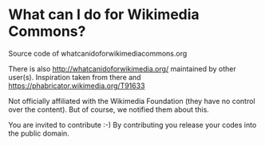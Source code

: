 # What can I do for Wikimedia Commons?

Source code of whatcanidoforwikimediacommons.org

There is also http://whatcanidoforwikimedia.org/ maintained by other user(s). Inspiration taken from there and https://phabricator.wikimedia.org/T91633

Not officially affiliated with the Wikimedia Foundation (they have no control over the content). But of course, we notified them about this.

You are invited to contribute :-) By contributing you release your codes into the public domain.
